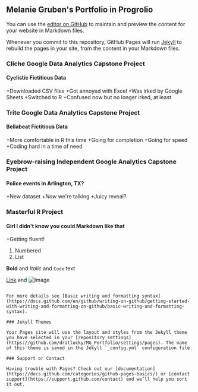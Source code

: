 ## Melanie Gruben's Portfolio in Progrolio

You can use the [editor on GitHub](https://github.com/dratlucky/MG_Portfolio/edit/gh-pages/index.md) to maintain and preview the content for your website in Markdown files.

Whenever you commit to this repository, GitHub Pages will run [Jekyll](https://jekyllrb.com/) to rebuild the pages in your site, from the content in your Markdown files.

### Cliche Google Data Analytics Capstone Project
#### Cyclistic Fictitious Data
+Downloaded CSV files
+Got annoyed with Excel
+Was irked by Google Sheets
+Switched to R
+Confused now but no longer irked, at least

### Trite Google Data Analytics Capstone Project
#### Bellabeat Fictitious Data
+More comfortable in R this time
+Going for completion
+Going for speed
+Coding hard in a time of need

### Eyebrow-raising Independent Google Analytics Capstone Project
#### Police events in Arlington, TX?
+New dataset
+_Now_ we're talking
+Juicy reveal?

### Masterful R Project
#### Girl I didn't know you could Markdown like that
+Getting fluent!

1. Numbered
2. List

**Bold** and _Italic_ and `Code` text

[Link](url) and ![Image](src)
```

For more details see [Basic writing and formatting syntax](https://docs.github.com/en/github/writing-on-github/getting-started-with-writing-and-formatting-on-github/basic-writing-and-formatting-syntax).

### Jekyll Themes

Your Pages site will use the layout and styles from the Jekyll theme you have selected in your [repository settings](https://github.com/dratlucky/MG_Portfolio/settings/pages). The name of this theme is saved in the Jekyll `_config.yml` configuration file.

### Support or Contact

Having trouble with Pages? Check out our [documentation](https://docs.github.com/categories/github-pages-basics/) or [contact support](https://support.github.com/contact) and we’ll help you sort it out.
